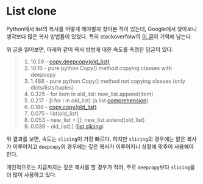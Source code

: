 # List clone

Python에서 list의 복사를 어떻게 해야할까 찾아본 적이 있는데, Google에서 찾아보니 생각보다 많은 복사 방법들이 있었다. 특히 stackoverfolw의 [이 글](http://stackoverflow.com/questions/2612802/how-to-clone-or-copy-a-list-in-python)이 기억에 남는다.

위 글을 읽어보면, 아래와 같이 복사 방법에 대한 속도를 측정한 답글이 있다.

> 1. 10.59 - [copy.deepcopy(old_list)](https://docs.python.org/2/library/copy.html#copy.deepcopy)
> 2. 10.16 - pure python Copy() method copying classes with deepcopy
> 3. 1.488 - pure python Copy() method not copying classes (only dicts/lists/tuples)
> 4. 0.325 - for item in old_list: new_list.append(item)
> 5. 0.217 - [i for i in old_list] (a list [comprehension](https://docs.python.org/2/tutorial/datastructures.html#list-comprehensions))
> 6. 0.186 - [copy.copy(old_list)](https://docs.python.org/2/library/copy.html#copy.copy)
> 7. 0.075 - list(old_list)
> 8. 0.053 - new_list = []; new_list.extend(old_list)
> 9. 0.039 - old_list[:] ([list slicing](https://docs.python.org/2/tutorial/introduction.html#lists))

위 결과를 보면, 속도는 `slicing`이 가장 빠르다. 하지만 `slicing`의 경우에는 얕은 복사가 이루어지고 `deepcopy`의 경우에는 깊은 복사가 이루어지니 상황에 맞추어 사용해야 한다.

개인적으로는 지금까지는 깊은 복사를 할 경우가 적어, 주로 `deepcopy`보다 `slicing`을 더 많이 사용하고 있다.
